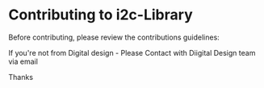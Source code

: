 # Contributing to i2c-Library

Before contributing, please review the contributions guidelines:

If you're not from Digital design - Please Contact with Diigital Design team via email

Thanks

